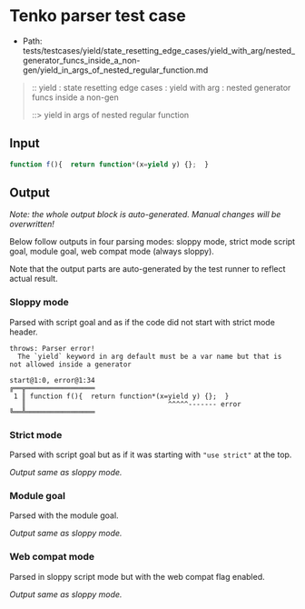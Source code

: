 # Tenko parser test case

- Path: tests/testcases/yield/state_resetting_edge_cases/yield_with_arg/nested_generator_funcs_inside_a_non-gen/yield_in_args_of_nested_regular_function.md

> :: yield : state resetting edge cases : yield with arg : nested generator funcs inside a non-gen
>
> ::> yield in args of nested regular function

## Input


`````js
function f(){  return function*(x=yield y) {};  }
`````

## Output

_Note: the whole output block is auto-generated. Manual changes will be overwritten!_

Below follow outputs in four parsing modes: sloppy mode, strict mode script goal, module goal, web compat mode (always sloppy).

Note that the output parts are auto-generated by the test runner to reflect actual result.

### Sloppy mode

Parsed with script goal and as if the code did not start with strict mode header.

`````
throws: Parser error!
  The `yield` keyword in arg default must be a var name but that is not allowed inside a generator

start@1:0, error@1:34
╔══╦═════════════════
 1 ║ function f(){  return function*(x=yield y) {};  }
   ║                                   ^^^^^------- error
╚══╩═════════════════

`````

### Strict mode

Parsed with script goal but as if it was starting with `"use strict"` at the top.

_Output same as sloppy mode._

### Module goal

Parsed with the module goal.

_Output same as sloppy mode._

### Web compat mode

Parsed in sloppy script mode but with the web compat flag enabled.

_Output same as sloppy mode._
